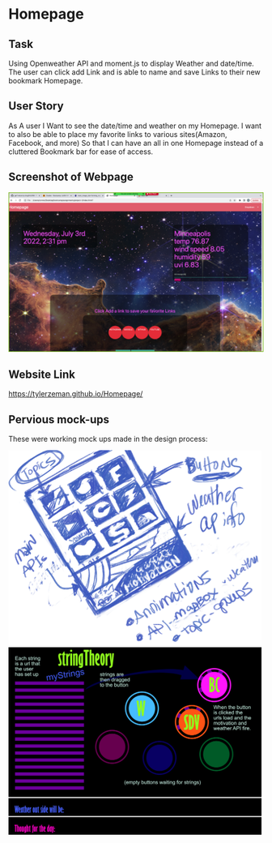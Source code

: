 # Homepage

## Task 

Using Openweather API and moment.js to display Weather and date/time. The user can click add Link and is able to name and save Links to their new bookmark Homepage.

## User Story

As A user
I Want to see the date/time and weather on my Homepage.
I want to also be able to place my favorite links to various sites(Amazon, Facebook, and more)
So that I can have an all in one Homepage instead of a cluttered Bookmark bar for ease of access.

## Screenshot of Webpage
![deployed site image](assets/images/deployedsite.png?raw=true "deployed site image")

## Website Link

https://tylerzeman.github.io/Homepage/

## Pervious mock-ups 
These were working mock ups made in the design process:  

<img src ="https://github.com/tylerzeman/Homepage/blob/main/assets/images/mockup.jpg" width="500">  
<img src ="https://github.com/tylerzeman/Homepage/blob/main/assets/images/stringtheoryidea.jpg" width="500">   
